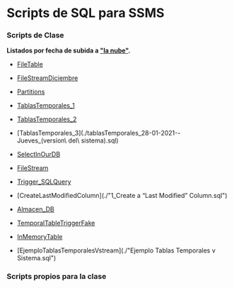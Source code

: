 # Scripts de SQL para SSMS

### Scripts de Clase

__Listados por fecha de subida a ["la nube"](https://www.mediafire.com/folder/so42aafhq8jf6/ASAX).__

* [FileTable](./FileTable.sql)

* [FileStreamDiciembre](./FileStream_Diciembre_2020_Clase.sql)

* [Partitions](./Partitions.sql)

* [TablasTemporales_1](./tablasTemporales.sql)

* [TablasTemporales_2](./TemporalTablesClase_2_Feb_2021.sql)

* [TablasTemporales_3](./tablasTemporales_28-01-2021--Jueves_\(version\ del\ sistema\).sql)

* [SelectInOurDB](./select_in_ourDB.sql)

* [FileStream](./FileStream....sql)

* [Trigger_SQLQuery](./trigger_SQLquery.sql)

* [CreateLastModifiedColumn](./"1_Create a “Last Modified” Column.sql")

* [Almacen_DB](./almacen.sql)

* [TemporalTableTriggerFake](./TemporalTable_Trigger_Fake.sql)

* [InMemoryTable](./In_memory_Table_Clase.sql)

* [EjemploTablasTemporalesVstream](./"Ejemplo Tablas Temporales v Sistema.sql")




### Scripts propios para la clase
